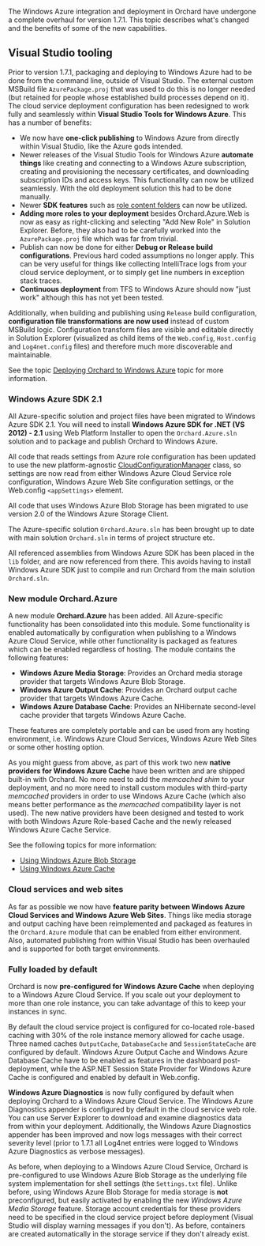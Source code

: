 The Windows Azure integration and deployment in Orchard have undergone a complete overhaul for version 1.7.1. This topic describes what's changed and the benefits of some of the new capabilities.

## Visual Studio tooling

Prior to version 1.7.1, packaging and deploying to Windows Azure had to be done from the command line, outside of Visual Studio. The external custom MSBuild file `AzurePackage.proj` that was used to do this is no longer needed (but retained for people whose established build processes depend on it). The cloud service deployment configuration has been redesigned to work fully and seamlessly within **Visual Studio Tools for Windows Azure**. This has a number of benefits:

* We now have **one-click publishing** to Windows Azure from directly within Visual Studio, like the Azure gods intended.
* Newer releases of the Visual Studio Tools for Windows Azure **automate things** like creating and connecting to a Windows Azure subscription, creating and provisioning the necessary certificates, and downloading subscription IDs and access keys. This functionality can now be utilized seamlessly. With the old deployment solution this had to be done manually.
* Newer **SDK features** such as [role content folders](http://blogs.msdn.com/b/philliphoff/archive/2012/06/08/add-files-to-your-windows-azure-package-using-role-content-folders.aspx) can now be utilized.
* **Adding more roles to your deployment** besides Orchard.Azure.Web is now as easy as right-clicking and selecting "Add New Role" in Solution Explorer. Before, they also had to be carefully worked into the `AzurePackage.proj` file which was far from trivial.
* Publish can now be done for either **Debug or Release build configurations**. Previous hard coded assumptions no longer apply. This can be very useful for things like collecting IntelliTrace logs from your cloud service deployment, or to simply get line numbers in exception stack traces.
* **Continuous deployment** from TFS to Windows Azure should now "just work" although this has not yet been tested.

Additionally, when building and publishing using `Release` build configuration, **configuration file transformations are now used** instead of custom MSBuild logic. Configuration transform files are visible and editable directly in Solution Explorer (visualized as child items of the `Web.config`, `Host.config` and `Log4net.config` files) and therefore much more discoverable and maintainable.

See the topic [Deploying Orchard to Windows Azure](Deploying-Orchard-to-Windows-Azure) topic for more information.

### Windows Azure SDK 2.1

All Azure-specific solution and project files have been migrated to Windows Azure SDK 2.1. You will need to install **Windows Azure SDK for .NET (VS 2012) - 2.1** using Web Platform Installer to open the `Orchard.Azure.sln` solution and to package and publish Orchard to Windows Azure.

All code that reads settings from Azure role configuration has been updated to use the new platform-agnostic [CloudConfigurationManager](http://msdn.microsoft.com/en-us/library/microsoft.windowsazure.cloudconfigurationmanager.aspx) class, so settings are now read from either Windows Azure Cloud Service role configuration, Windows Azure Web Site configuration settings, or the Web.config `<appSettings>` element.

All code that uses Windows Azure Blob Storage has been migrated to use version 2.0 of the Windows Azure Storage Client.

The Azure-specific solution `Orchard.Azure.sln` has been brought up to date with main solution `Orchard.sln` in terms of project structure etc.

All referenced assemblies from Windows Azure SDK has been placed in the `lib` folder, and are now referenced from there. This avoids having to install Windows Azure SDK just to compile and run Orchard from the main solution `Orchard.sln`.

### New module Orchard.Azure

A new module **Orchard.Azure** has been added. All Azure-specific functionality has been consolidated into this module. Some functionality is enabled automatically by configuration when publishing to a Windows Azure Cloud Service, while other functionality is packaged as features which can be enabled regardless of hosting. The module contains the following features:

* **Windows Azure Media Storage**: Provides an Orchard media storage provider that targets Windows Azure Blob Storage.
* **Windows Azure Output Cache**: Provides an Orchard output cache provider that targets Windows Azure Cache.
* **Windows Azure Database Cache**: Provides an NHibernate second-level cache provider that targets Windows Azure Cache.

These features are completely portable and can be used from any hosting environment, i.e. Windows Azure Cloud Services, Windows Azure Web Sites or some other hosting option.

As you might guess from above, as part of this work two new **native providers for Windows Azure Cache** have been written and are shipped built-in with Orchard. No more need to add the *memcached shim* to your deployment, and no more need to install custom modules with third-party *memcached* providers in order to use Windows Azure Cache (which also means better performance as the *memcached* compatibility layer is not used). The new native providers have been designed and tested to work with both Windows Azure Role-based Cache and the newly released Windows Azure Cache Service.

See the following topics for more information:

* [Using Windows Azure Blob Storage](Using-Windows-Azure-Blob-Storage)
* [Using Windows Azure Cache](Using-Windows-Azure-Cache)

### Cloud services and web sites

As far as possible we now have **feature parity between Windows Azure Cloud Services and Windows Azure Web Sites**. Things like media storage and output caching have been reimplemented and packaged as features in the `Orchard.Azure` module that can be enabled from either environment. Also, automated publishing from within Visual Studio has been overhauled and is supported for both target environments.

### Fully loaded by default

Orchard is now **pre-configured for Windows Azure Cache** when deploying to a Windows Azure Cloud Service. If you scale out your deployment to more than one role instance, you can take advantage of this to keep your instances in sync.

By default the cloud service project is configured for co-located role-based caching with 30% of the role instance memory allowed for cache usage. Three named caches `OutputCache`, `DatabaseCache` and `SessionStateCache` are configured by default. Windows Azure Output Cache and Windows Azure Database Cache have to be enabled as features in the dashboard post-deployment, while the ASP.NET Session State Provider for Windows Azure Cache is configured and enabled by default in Web.config.

**Windows Azure Diagnostics** is now fully configured by default when deploying Orchard to a Windows Azure Cloud Service. The Windows Azure Diagnostics appender is configured by default in the cloud service web role. You can use Server Explorer to download and examine diagnostics data from within your deployment. Additionally, the Windows Azure Diagnostics appender has been improved and now logs messages with their correct severity level (prior to 1.7.1 all Log4net entries were logged to Windows Azure Diagnostics as verbose messages).

As before, when deploying to a Windows Azure Cloud Service, Orchard is pre-configured to use Windows Azure Blob Storage as the underlying file system implementation for shell settings (the `Settings.txt` file). Unlike before, using Windows Azure Blob Storage for media storage is **not** preconfigured, but easily activated by enabling the new *Windows Azure Media Storage* feature. Storage account credentials for these providers need to be specified in the cloud service project before deployment (Visual Studio will display warning messages if you don't). As before, containers are created automatically in the storage service if they don't already exist.
